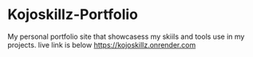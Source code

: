 # Kojoskillz-Portfolio
My personal portfolio site that showcasess my skiils and tools use in my projects.
live link is below
https://kojoskillz.onrender.com
